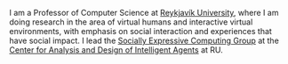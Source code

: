 I am a Professor of Computer Science at [Reykjavík University](https://ru.is), where I am doing research in the area of virtual humans and interactive virtual environments, with emphasis on social interaction and experiences that have social impact. I lead the [Socially Expressive Computing Group](http://secom.ru.is) at the [Center for Analysis and Design of Intelligent Agents](http://cadia.ru.is) at RU.

<!---
hanneshogni/hanneshogni is a ✨ special ✨ repository because its `README.md` (this file) appears on your GitHub profile.
You can click the Preview link to take a look at your changes.
--->
